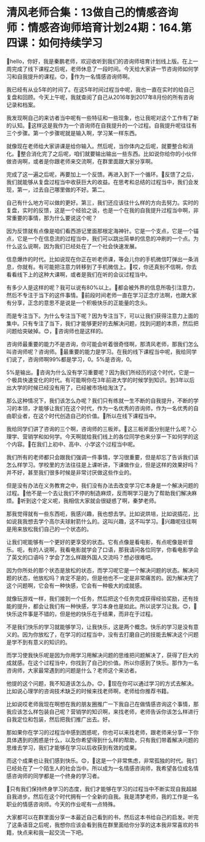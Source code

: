# 清风老师合集：13做自己的情感咨询师：情感咨询师培育计划24期：164.第四课：如何持续学习

🎼hello，你好，我是秦鹏老师，欢迎收听到我们的咨询师培育计划线上版。在上一周完成了线下课程之后呢，老师休息了一段时间。今天给大家讲一节咨询师如何学习和自我提升的课程。😊，🎼作为一名情感咨询师啊。

我已经有从业5年的时间了。在这5年时间过程当中呢，我也一直在实时的给自己复盘和回顾。今天上午呢，我就查阅了自己从2016年到2017年8月份的所有咨询记录和档案。

我发现啊自己的来访者当中呢有一些特征和一些现象，也让我呢对这个工作有了新的认知。🎼这样这是我作为一个咨询师在自我提升的一个过程。自我提升呢往往有三个步骤。第一个步骤呢就是输入啊，学习某一样东西。

就像现在老师给大家讲课是给你输入。然后呢，当你体内之后呢，就要整合和消化。🎼整合消化完了之后呢，咱们就要输出输出一些东西。比如说你给你的小伙伴做咨询啊，或者是你跟老师来交流啊，在群里面跟大家分享啊。

完成了这一遍之后呢，再要加上一个反馈。再进入到下一个循环。🎼反馈了之后，我们就能够从复盘过程当中收获巨大的收益。在思考和总结的过程当中，我们会发现，第一，过去自己哪里做的不好。第二。

自己有什么地方可以做的更好。第三，我们还应该往什么样的方向去努力。实时的复盘，实时的反馈，这是一个经验之谈，也是一个在我的自我提升过程当中啊，非常重要的事情，那为什么要说这个呢？

因为反馈就有点像是咱们看西游记里面那根定海神针。它是一个支点，它是一个锚点，它是一个在信息流的过程当中，我们可以跳出简单的信息的冲刷的一个点。为什么这么说啊，因为我们已经处在了一个社会快速发展。

信息爆炸的时代。比如说现在你正在听老师课，等会儿你的手机微信叮弹出一条消息，你就有。有可能把注意力转移到了手机微信上。🎼哎，你还真别不信啊，你去看看线下上的这种大课啊，或者是我们在听的会议过程当中。

有多少人是这样的呢？我可以说有80%以上。🎼都会被外界的信息所吸引注意力，然后不专注于当下的这件事情。🎼前段时间老师一直在学习正念疗法啊，也跟大家有分享，正念的意思不是说是一个积极快乐的正能量的念头。

而是专注当下。为什么专注当下呢？因为专注当下，可以让我们获得注意力上面的集中。只有专注了当下，我们才能够更好的去解决问题，找到问题的本质，然后把问题给突破掉。😊，🎼咨询师也是这样的。

咨询师最重要的能力不是咨询，你可能会听着很奇怪啊，那清风老师，那我们怎么叫咨询师呢？咨询师。🎼最重要的能力是学习。在我的线下课程当中呢，我给同学们说了，咨询师啊99%都是学习，0。5%是咨询，0。

5%是输出。🎼咨询为什么没有学习重要呢？因为我们所经历的这个时代，它是一个极具快速变化的时代。有可能啊你在3年前进大学的时候学到知识。到3年以后出大学的时候已经没有用了，已经被市场给淘汰了。

那么这种情况下，我们该怎么办呢？我们只有练就一生不断的自我提升，不断的学习的本领，才能够让我们在这个时代，作为一名优秀的咨询师，作为一名优秀的自由职业者，在这个时代创造自己的价值。🎼所以在线下课程当中。

我给同学们讲了咨询的三个啊，咨询师的三板斧。🎼这三板斧面分别是什么呢？心理学、营销学和如何学。今天啊就给我们线上的各位同学也来分享一下如何学的这个内容。🎼在我们上初中、高中、小学这个过程当中呢。

我们所有的老师都只会跟我们强调一件事情，学习很重要，但是却忘了告诉我们该怎么样学习。学校里的方法往往是上课听讲，下课做作业，但是这样的效果好吗？并不好，甚至我们很多时候是非常讨厌做这些作业的。

但是没有办法在义务教育之中，我们没有办法去改变学习它本身是一个解决问题的过程。🎼他不是一个去让我们不停的制造麻烦，反而啊学习是为了帮助我们解决麻烦。🎼听到这个定义呢，我相信大家就会很疑惑了啊，秦梦老师。

那我觉得就有一些东西呃，我感兴趣，我也想去学。比如说烘培，比如说插花，比如说我我想去学个高尔夫球射箭什么的。这叫兴趣，这不叫学习。🎼兴趣呢往往啊是用来放松我们自己的一个状态的。

让我们呢能够有一个更好的更享受的状态。它有点像是看电影，有点呢像是听音乐。呃，有的人说啊，我看电影就学会了口语，那我请问各位同学，你看电影学会了英文的口语吗？学会了怎么样跟外国人交流吗？想必很难吧。

因为你所处的那个状态是放松的状态，而学习呢它是一个解决问题的状态。解决问题的状态，他放松吗？肯定不是的，但是他也不一定是非常痛苦的。因为解决完了这个问题啊，它会有一种快感，它会有一种极大的成就感。

就像玩游戏一样，我们接到一个任务，然后把这个任务完成获得经验奖励，还有技能的提升，都会让我们有一种快感，学习本身也是如此。所以说学习让我。😊，🎼快乐这件事是不错的，但是他的快乐在于结果，而非在于过程。

不是我们快乐的学习就能够学习，让我快乐，这是两个概念。快乐的学习是没有意义的。因为你放松了，在学习的过程当中，没有去打磨自己的技能去解决这个问题是学不到有意义的知识的。

而学习使我快乐呢是因为你用学习用解决问题的思维把问题解决了，获得了巨大的成就感。在这个过程当中，你找到了自己的价值。所以你感到了快乐。那作为一名咨询师，大家最常遇到的问题是什么？老师这个来访者。

他提的这个问题，我不知道该怎么办。😊，🎼现在你可以通过学习的方式去解决。比如说心理学的咨询技术缺乏的时候来找老师啊，老师给你推荐书籍。

比如说哎老师我现在啊想在我的朋友圈推广一下我自己在做情感咨询这个事情，那我应该怎么样包装自己呢？营销学的知识啊，来找老师，老师告诉你该怎么样进行自我定位和包装，然后把我们推广出去。好。

那如果你在学习的过程当中感到困惑呢，你也可以来找老师，跟老师来分享一下你具体遇到的困惑是什么，以及你希望得到什么样的帮助，只有我们带着解决问题的思维去学习，我们才能够在学习以后收获到有效的成果。

而这个成果也让我们感到快乐。😊，🎼这是一个非常焦虑，非常孤独的时代。我们已经处在了一个陌生人的社会当中。所以成为一名情感咨询师，我希望各位成名情感咨询师的同学都是一个终身的学习者。

🎼只有我们保持终身学习的态度，我们才能够在学习的过程当中不断实现自我超越自我进步。然后在这个时代拥有一个全新的自我。我是清梦老师，我的工作是一名职业的情感咨询师。今天的作业呢有一点特殊。

大家都可以在群里面分享一本最近自己看到的书，然后这本书给自己的启发。听完了这条语音之后呢，我想你应该会看到我在群里面给你分享的这本我非常喜欢的书籍，快点来和我一起交流一下吧。


